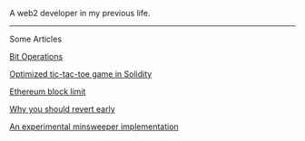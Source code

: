 A web2 developer in my previous life.

----

Some Articles

[Bit Operations](https://hackmd.io/@0xosas/B1H8OY03c)

[Optimized tic-tac-toe game in Solidity](https://hackmd.io/@0xosas/S1uWnLChq)

[Ethereum block limit](https://hackmd.io/@0xosas/By6lVZuaq)

[Why you should revert early](https://hackmd.io/@0xosas/S1GNDOFT5)

[An experimental minsweeper implementation](https://hackmd.io/@0xosas/HyMJMwcAc)
